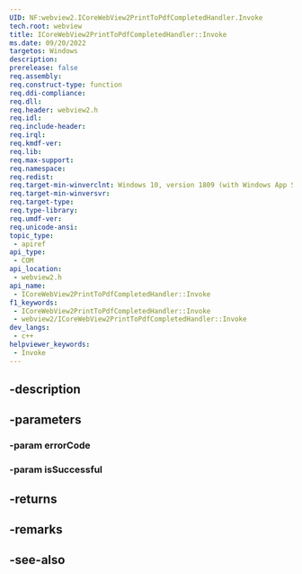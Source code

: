 ```yaml
---
UID: NF:webview2.ICoreWebView2PrintToPdfCompletedHandler.Invoke
tech.root: webview
title: ICoreWebView2PrintToPdfCompletedHandler::Invoke
ms.date: 09/20/2022
targetos: Windows
description: 
prerelease: false
req.assembly: 
req.construct-type: function
req.ddi-compliance: 
req.dll: 
req.header: webview2.h
req.idl: 
req.include-header: 
req.irql: 
req.kmdf-ver: 
req.lib: 
req.max-support: 
req.namespace: 
req.redist: 
req.target-min-winverclnt: Windows 10, version 1809 (with Windows App SDK 1.1 or later)
req.target-min-winversvr: 
req.target-type: 
req.type-library: 
req.umdf-ver: 
req.unicode-ansi: 
topic_type:
 - apiref
api_type:
 - COM
api_location:
 - webview2.h
api_name:
 - ICoreWebView2PrintToPdfCompletedHandler::Invoke
f1_keywords:
 - ICoreWebView2PrintToPdfCompletedHandler::Invoke
 - webview2/ICoreWebView2PrintToPdfCompletedHandler::Invoke
dev_langs:
 - c++
helpviewer_keywords:
 - Invoke
---
```


## -description

## -parameters

### -param errorCode

### -param isSuccessful

## -returns

## -remarks

## -see-also

